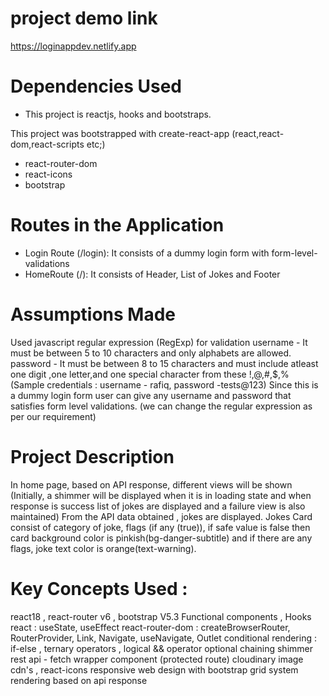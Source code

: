 # project demo link
https://loginappdev.netlify.app


# Dependencies Used

 * This project is reactjs, hooks and bootstraps.  
 
 This project was bootstrapped with create-react-app (react,react-dom,react-scripts etc;)
 * react-router-dom
 * react-icons
 * bootstrap

# Routes in the Application
  * Login Route (/login): It consists of a dummy login form with form-level-validations
  * HomeRoute (/): It consists of Header, List of Jokes and Footer

# Assumptions Made
 Used javascript regular expression (RegExp) for validation
 username - It must be between 5 to 10 characters and only alphabets are allowed.
 password - It must be between 8 to 15 characters and must include atleast one digit ,one letter,and one special character from these !,@,#,$,%
 (Sample credentials : username - rafiq, password -tests@123) 
 Since this is a dummy login form user can give any username and password that satisfies form level validations.
 (we can change the regular expression as per our requirement)

 # Project Description

 
 In home page, based on API response, different views will be shown (Initially, a shimmer will be displayed when it is in loading state and when response is success list of jokes are displayed and a failure view is also maintained)
 From the API data obtained , jokes are displayed.
 Jokes Card consist of category of joke, flags (if any (true)), if safe value is false then card background color is pinkish(bg-danger-subtitle) and if there are any flags, joke text color is orange(text-warning).

 # Key Concepts Used :

 react18 , react-router v6 , bootstrap V5.3
 Functional components , Hooks
 react : useState, useEffect
 react-router-dom : createBrowserRouter, RouterProvider, Link, Navigate, useNavigate, Outlet
 conditional rendering : if-else , ternary operators , logical && operator
 optional chaining
 shimmer
 rest api - fetch 
 wrapper component (protected route)
 cloudinary image cdn's ,  react-icons
responsive web design with bootstrap grid system
rendering based on api response

 






